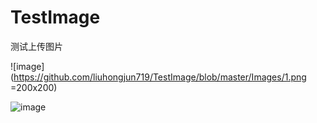 # TestImage
测试上传图片

![image](https://github.com/liuhongjun719/TestImage/blob/master/Images/1.png =200x200)

![image](https://github.com/liuhongjun719/TestImage/blob/master/TestImage/screenshots/2.png)



